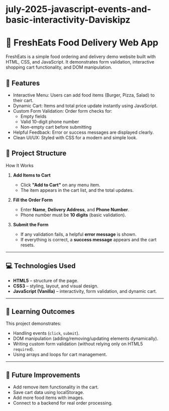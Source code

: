 # july-2025-javascript-events-and-basic-interactivity-Daviskipz

# 🍔 FreshEats Food Delivery Web App  

FreshEats is a simple food ordering and delivery demo website built with HTML, CSS, and JavaScript. 
It demonstrates form validation, interactive shopping cart functionality, and DOM manipulation.  

## 🚀 Features  

- Interactive Menu: Users can add food items (Burger, Pizza, Salad) to their cart.  
- Dynamic Cart: Items and total price update instantly using JavaScript.  
- Custom Form Validation: Order form checks for:  
  - Empty fields  
  - Valid 10-digit phone number  
  - Non-empty cart before submitting  
- Helpful Feedback: Error or success messages are displayed clearly.  
- Clean UI/UX: Styled with CSS for a modern and simple look.  

## 📂 Project Structure  

 How It Works  

1. **Add Items to Cart**  
   - Click **"Add to Cart"** on any menu item.  
   - The item appears in the cart list, and the total updates.  

2. **Fill the Order Form**  
   - Enter **Name**, **Delivery Address**, and **Phone Number**.  
   - Phone number must be **10 digits** (basic validation).  

3. **Submit the Form**  
   - If any validation fails, a helpful **error message** is shown.  
   - If everything is correct, a **success message** appears and the cart resets.  

---

## 💻 Technologies Used  

- **HTML5** – structure of the page.  
- **CSS3** – styling, layout, and visual design.  
- **JavaScript (Vanilla)** – interactivity, form validation, and dynamic cart.  

---

## 🎯 Learning Outcomes  

This project demonstrates:  
- Handling events (`click`, `submit`).  
- DOM manipulation (adding/removing/updating elements dynamically).  
- Writing custom form validation (without relying only on HTML5 `required`).  
- Using arrays and loops for cart management.  

---

## 📝 Future Improvements  

- Add remove item functionality in the cart.  
- Save cart data using localStorage.  
- Add more food items with images.  
- Connect to a backend for real order processing.  
